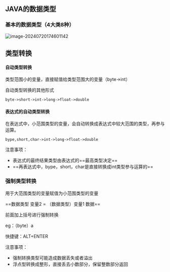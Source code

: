 ## JAVA的数据类型

### 基本的数据类型（4大类8种）

![image-20240720174601142](C:\Users\24517\AppData\Roaming\Typora\typora-user-images\image-20240720174601142.png)

## 类型转换

#### 自动类型转换

类型范围小的变量，直接赋值给类型范围大的变量（byte->int）

自动类型转换的其他形式

```
byte->short->int->long->float->double
```

#### 表达式的自动类型转换

在表达式中，小范围类型的变量，会自动转换成表达式中较大范围的类型，再参与运算。

```
bype,short,char->int->long->float->double
```

注意事项：

+ 表达式的最终结果类型由表达式的==最高类型决定==
+ ==再表达式中，bype，short，char是直接转换成int类型参与运算的==

### 强制类型转换

用于大范围类型的变量赋值为小范围类型的变量

==数据类型 变量2 = （数据类型）变量1 数据==

前面加上括号进行强制转换

eg：（byte）a

快捷键：ALT+ENTER

注意事项：

+ 强制转换类型可能造成数据丢失或者溢出
+ 浮点型转换成整形，直接丢去小数部分，保留整数部分返回